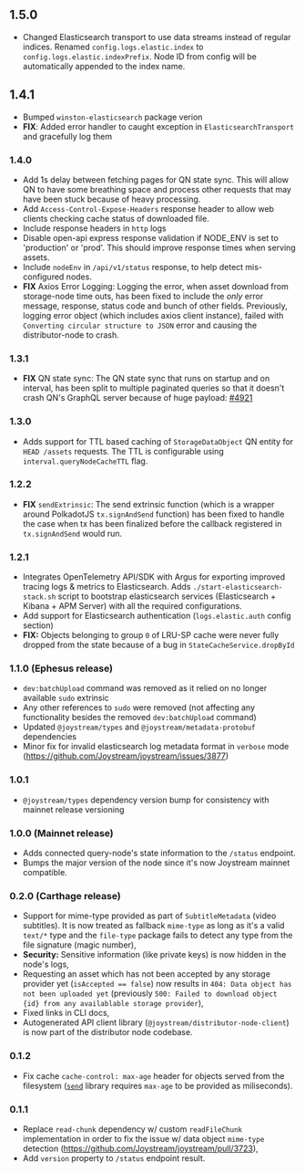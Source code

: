 ## 1.5.0

- Changed Elasticsearch transport to use data streams instead of regular indices. Renamed `config.logs.elastic.index` to `config.logs.elastic.indexPrefix`. Node ID from config will be automatically appended to the index name.

## 1.4.1

- Bumped `winston-elasticsearch` package verion
- **FIX**: Added error handler to caught exception in `ElasticsearchTransport` and gracefully log them

### 1.4.0

- Add 1s delay between fetching pages for QN state sync. This will allow QN to have some breathing space and process other requests that may have been stuck because of heavy processing.
- Add `Access-Control-Expose-Headers` response header to allow web clients checking cache status of downloaded file.
- Include response headers in `http` logs
- Disable open-api express response validation if NODE_ENV is set to 'production' or 'prod'. This should improve response times when serving assets.
- Include `nodeEnv` in `/api/v1/status` response, to help detect mis-configured nodes.
- **FIX** Axios Error Logging: Logging the error, when asset download from storage-node time outs, has been fixed to include the _only_ error message, response, status code and bunch of other fields. Previously, logging error object (which includes axios client instance), failed with `Converting circular structure to JSON` error and causing the distributor-node to crash.

### 1.3.1

- **FIX** QN state sync: The QN state sync that runs on startup and on interval, has been split to multiple paginated queries so that it doesn't crash QN's GraphQL server because of huge payload: [#4921](https://github.com/Joystream/joystream/pull/4921)

### 1.3.0

- Adds support for TTL based caching of `StorageDataObject` QN entity for `HEAD /assets` requests. The TTL is configurable using `interval.queryNodeCacheTTL` flag.

### 1.2.2

- **FIX** `sendExtrinsic`: The send extrinsic function (which is a wrapper around PolkadotJS `tx.signAndSend` function) has been fixed to handle the case when tx has been finalized before the callback registered in `tx.signAndSend` would run.

### 1.2.1

- Integrates OpenTelemetry API/SDK with Argus for exporting improved tracing logs & metrics to Elasticsearch. Adds `./start-elasticsearch-stack.sh` script to bootstrap elasticsearch services (Elasticsearch + Kibana + APM Server) with all the required configurations.
- Add support for Elasticsearch authentication (`logs.elastic.auth` config section)
- **FIX:** Objects belonging to group `0` of LRU-SP cache were never fully dropped from the state because of a bug in `StateCacheService.dropById`

### 1.1.0 (Ephesus release)

- `dev:batchUpload` command was removed as it relied on no longer available `sudo` extrinsic
- Any other references to `sudo` were removed (not affecting any functionality besides the removed `dev:batchUpload` command)
- Updated `@joystream/types` and `@joystream/metadata-protobuf` dependencies
- Minor fix for invalid elasticsearch log metadata format in `verbose` mode (https://github.com/Joystream/joystream/issues/3877)

### 1.0.1

- `@joystream/types` dependency version bump for consistency with mainnet release versioning

### 1.0.0 (Mainnet release)

- Adds connected query-node's state information to the `/status` endpoint.
- Bumps the major version of the node since it's now Joystream mainnet compatible.

### 0.2.0 (Carthage release)

- Support for mime-type provided as part of `SubtitleMetadata` (video subtitles). It is now treated as fallback `mime-type` as long as it's a valid `text/*` type and the `file-type` package fails to detect any type from the file signature (magic number),
- **Security:** Sensitive information (like private keys) is now hidden in the node's logs,
- Requesting an asset which has not been accepted by any storage provider yet (`isAccepted == false`) now results in `404: Data object has not been uploaded yet` (previously `500: Failed to download object {id} from any availablable storage provider`),
- Fixed links in CLI docs,
- Autogenerated API client library (`@joystream/distributor-node-client`) is now part of the distributor node codebase.

### 0.1.2

- Fix cache `cache-control: max-age` header for objects served from the filesystem ([`send`](https://www.npmjs.com/package/send) library requires `max-age` to be provided as miliseconds).

### 0.1.1

- Replace `read-chunk` dependency w/ custom `readFileChunk` implementation in order to fix the issue w/ data object `mime-type` detection (https://github.com/Joystream/joystream/pull/3723),
- Add `version` property to `/status` endpoint result.
